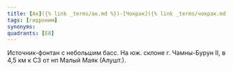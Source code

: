 ```yaml
---
title: [Ак]({% link _terms/ак.md %})-[Чокрак]({% link _terms/чокрак.md %})
tags: [гидроним]
synonyms:
quadrants: [Е8]
---
```


Источник-фонтан с небольшим басс. На юж. склоне г. Чамны-Бурун II, в 4,5 км к СЗ
от нп Малый Маяк (Алушт.).
